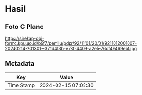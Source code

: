 # Hasil

## Foto C Plano

https://sirekap-obj-formc.kpu.go.id/b9f7/pemilu/pdpr/92/11/01/20/01/9211012001007-20240214-201301--371d413b-e78f-4409-a2e5-76cf49469ebf.jpg


## Metadata

| Key        | Value               |
| ---------- | ------------------- |
| Time Stamp | 2024-02-15 07:02:30 |



